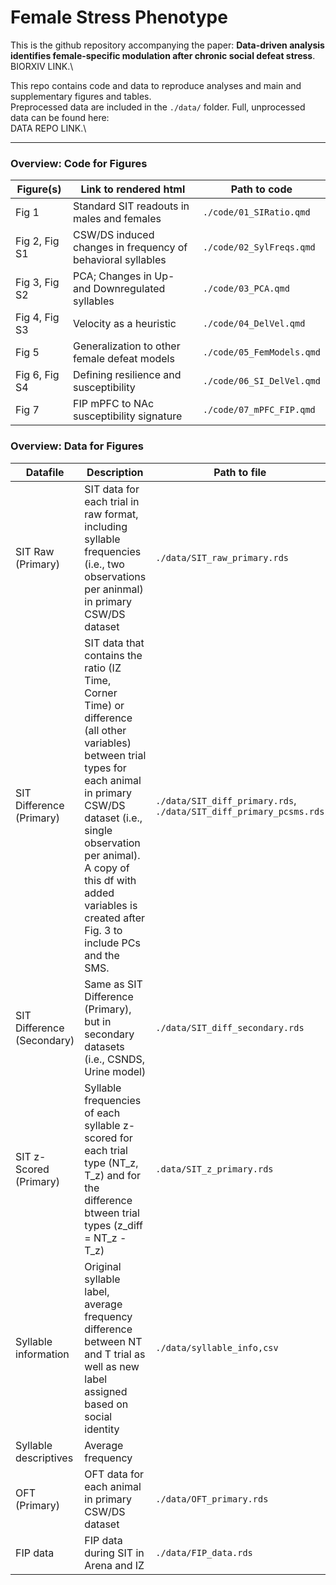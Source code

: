 # Female Stress Phenotype

This is the github repository accompanying the paper: **Data-driven analysis identifies female-specific modulation after chronic social defeat stress**.\
BIORXIV LINK.\

This repo contains code and data to reproduce analyses and main and supplementary figures and tables.\
Preprocessed data are included in the `./data/` folder. 
Full, unprocessed data can be found here:\
DATA REPO LINK.\

------------------------------------------------------------------------

### Overview: Code for Figures

| Figure(s)     | Link to rendered html                                       | Path to code              |
|---------------|-------------------------------------------------------------|---------------------------|
| Fig 1         | Standard SIT readouts in males and females                  | `./code/01_SIRatio.qmd`   |
| Fig 2, Fig S1 | CSW/DS induced changes in frequency of behavioral syllables | `./code/02_SylFreqs.qmd`  |
| Fig 3, Fig S2 | PCA; Changes in Up- and Downregulated syllables             | `./code/03_PCA.qmd`       |
| Fig 4, Fig S3 | Velocity as a heuristic                                     | `./code/04_DelVel.qmd`    |
| Fig 5         | Generalization to other female defeat models                | `./code/05_FemModels.qmd` |
| Fig 6, Fig S4 | Defining resilience and susceptibility                      | `./code/06_SI_DelVel.qmd` |
| Fig 7         | FIP mPFC to NAc susceptibility signature                    | `./code/07_mPFC_FIP.qmd`  |

### Overview: Data for Figures

| Datafile     | Description                                     | Path to file              | Figures | 
|--------------------------|----------------------------------|--------------------|------------------|
| SIT Raw (Primary) | SIT data for each trial in raw format, including syllable frequencies (i.e., two observations per aninmal) in primary CSW/DS dataset |`./data/SIT_raw_primary.rds`| 1,S1,S2,S3 |
| SIT Difference (Primary) | SIT data that contains the ratio (IZ Time, Corner Time) or difference (all other variables) between trial types for each animal in primary CSW/DS dataset (i.e., single observation per animal). A copy of this df with added variables is created after Fig. 3 to include PCs and the SMS. |`./data/SIT_diff_primary.rds`, `./data/SIT_diff_primary_pcsms.rds`| 1,2,3,4,5,6 |
| SIT Difference (Secondary) | Same as SIT Difference (Primary), but in secondary datasets (i.e., CSNDS, Urine model)|`./data/SIT_diff_secondary.rds`| 5,6 |
| SIT z-Scored (Primary) | Syllable frequencies of each syllable z-scored for each trial type (NT_z, T_z) and for the difference btween trial types (z_diff = NT_z - T_z) | `.data/SIT_z_primary.rds` | 2,3,S2 |
| Syllable information | Original syllable label, average frequency difference between NT and T trial as well as new label assigned based on social identity | `./data/syllable_info,csv` | 3,4,5 |
| Syllable descriptives | Average frequency 
| OFT (Primary) | OFT data for each animal in primary CSW/DS dataset | `./data/OFT_primary.rds` | S4 |
| FIP data | FIP data during SIT in Arena and IZ | `./data/FIP_data.rds` | 7 |